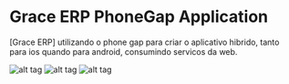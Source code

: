 # Grace ERP PhoneGap Application 

[Grace ERP] utilizando o phone gap para criar o aplicativo hibrido, tanto para ios quando para android, consumindo servicos da web.
  
![alt tag](https://raw.githubusercontent.com/tonepanetone/Grace_ERP_phonegap/master/grace1.jpg)
![alt tag](https://raw.githubusercontent.com/tonepanetone/Grace_ERP_phonegap/master/grace2.jpg)
![alt tag](https://raw.githubusercontent.com/tonepanetone/Grace_ERP_phonegap/master/grace3.jpg)
